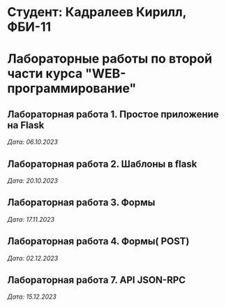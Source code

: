 # Студент: Кадралеев Кирилл, ФБИ-11

# Лабораторные работы по второй части курса "WEB-программирование"

## Лабораторная работа 1. Простое приложение на Flask

*Дата: 06.10.2023*

## Лабораторная работа 2. Шаблоны в flask

*Дата: 20.10.2023*

## Лабораторная работа 3. Формы

*Дата: 17.11.2023*

## Лабораторная работа 4. Формы( POST)

*Дата: 02.12.2023*

## Лабораторная работа 7. API JSON-RPC

*Дата: 15.12.2023*